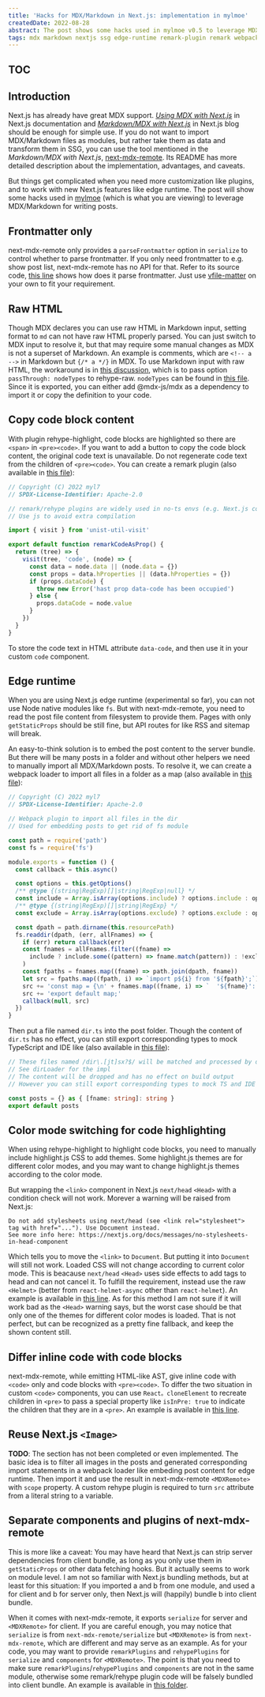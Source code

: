 ```yaml
---
title: 'Hacks for MDX/Markdown in Next.js: implementation in mylmoe'
createdDate: 2022-08-28
abstract: The post shows some hacks used in mylmoe v0.5 to leverage MDX/Markdown for writing posts with next-mdx-remote, including custom remark plugins and webpack loaders.
tags: mdx markdown nextjs ssg edge-runtime remark-plugin remark webpack-loader webpack mylmoe
---
```


<!-- Copyright (C) 2022 myl7 -->
<!-- SPDX-License-Identifier: CC-BY-SA-4.0 -->

## TOC

## Introduction

Next.js has already have great MDX support.
[_Using MDX with Next.js_](https://nextjs.org/docs/advanced-features/using-mdx) in Next.js documentation and [_Markdown/MDX with Next.js_](https://nextjs.org/blog/markdown) in Next.js blog should be enough for simple use.
If you do not want to import MDX/Markdown files as modules, but rather take them as data and transform them in SSG, you can use the tool mentioned in the _Markdown/MDX with Next.js_, [next-mdx-remote](https://github.com/hashicorp/next-mdx-remote).
Its README has more detailed description about the implementation, advantages, and caveats.

But things get complicated when you need more customization like plugins, and to work with new Next.js features like edge runtime.
The post will show some hacks used in [mylmoe](https://github.com/myl7/mylmoe) (which is what you are viewing) to leverage MDX/Markdown for writing posts.

## Frontmatter only

next-mdx-remote only provides a `parseFrontmatter` option in `serialize` to control whether to parse frontmatter.
If you only need frontmatter to e.g. show post list, next-mdx-remote has no API for that.
Refer to its source code, [this line](https://github.com/hashicorp/next-mdx-remote/blob/b3809656ea35fb18eb2fbcf7af2e3aaeaf0e09cf/src/serialize.ts#L47) shows how does it parse frontmatter.
Just use [vfile-matter](https://github.com/vfile/vfile-matter) on your own to fit your requirement.

## Raw HTML

Though MDX declares you can use raw HTML in Markdown input, setting format to `md` can not have raw HTML properly parsed.
You can just switch to MDX input to resolve it, but that may require some manual changes as MDX is not a superset of Markdown.
An example is comments, which are `<!-- a -->` in Markdown but `{/* a */}` in MDX.
To use Markdown input with raw HTML, the workaround is in [this discussion](https://github.com/orgs/mdx-js/discussions/2023#discussioncomment-2649772), which is to pass option `passThrough: nodeTypes` to rehype-raw.
`nodeTypes` can be found in [this file](https://github.com/mdx-js/mdx/blob/996771aeb5302cb9d081f38e23bd06411e6bc03e/packages/mdx/lib/node-types.js).
Since it is exported, you can either add @mdx-js/mdx as a dependency to import it or copy the definition to your code.

## Copy code block content

With plugin rehype-highlight, code blocks are highlighted so there are `<span>` in `<pre><code>`.
If you want to add a button to copy the code block content, the original code text is unavailable.
Do not regenerate code text from the children of `<pre><code>`.
You can create a remark plugin (also available in [this file](https://github.com/myl7/mylmoe/blob/9f42d255869e7b96877f37a9ce5f127612528c5c/utils/remarkCodeAsProp.js)):

```js
// Copyright (C) 2022 myl7
// SPDX-License-Identifier: Apache-2.0

// remark/rehype plugins are widely used in no-ts envs (e.g. Next.js config)
// Use js to avoid extra compilation

import { visit } from 'unist-util-visit'

export default function remarkCodeAsProp() {
  return (tree) => {
    visit(tree, 'code', (node) => {
      const data = node.data || (node.data = {})
      const props = data.hProperties || (data.hProperties = {})
      if (props.dataCode) {
        throw new Error('hast prop data-code has been occupied')
      } else {
        props.dataCode = node.value
      }
    })
  }
}
```

To store the code text in HTML attribute `data-code`, and then use it in your custom `code` component.

## Edge runtime

When you are using Next.js edge runtime (experimental so far), you can not use Node native modules like `fs`.
But with next-mdx-remote, you need to read the post file content from filesystem to provide them.
Pages with only `getStaticProps` should be still fine, but API routes for like RSS and sitemap will break.

An easy-to-think solution is to embed the post content to the server bundle.
But there will be many posts in a folder and without other helpers we need to manually import all MDX/Markdown posts.
To resolve it, we can create a webpack loader to import all files in a folder as a map (also available in [this file](https://github.com/myl7/mylmoe/blob/9f42d255869e7b96877f37a9ce5f127612528c5c/utils/dirLoader.js)):

```js
// Copyright (C) 2022 myl7
// SPDX-License-Identifier: Apache-2.0

// Webpack plugin to import all files in the dir
// Used for embedding posts to get rid of fs module

const path = require('path')
const fs = require('fs')

module.exports = function () {
  const callback = this.async()

  const options = this.getOptions()
  /** @type {(string|RegExp)[]|string|RegExp|null} */
  const include = Array.isArray(options.include) ? options.include : options.include ? [options.include] : null
  /** @type {(string|RegExp)[]|string|RegExp} */
  const exclude = Array.isArray(options.exclude) ? options.exclude : options.exclude ? [options.exclude] : []

  const dpath = path.dirname(this.resourcePath)
  fs.readdir(dpath, (err, allFnames) => {
    if (err) return callback(err)
    const fnames = allFnames.filter((fname) =>
      include ? include.some((pattern) => fname.match(pattern)) : !exclude.some((pattern) => fname.match(pattern))
    )
    const fpaths = fnames.map((fname) => path.join(dpath, fname))
    let src = fpaths.map((fpath, i) => `import p${i} from '${fpath}';`).join('\n') + '\n'
    src += 'const map = {\n' + fnames.map((fname, i) => `  '${fname}': p${i},`).join('\n') + '\n};\n'
    src += 'export default map;'
    callback(null, src)
  })
}
```

Then put a file named `dir.ts` into the post folder.
Though the content of `dir.ts` has no effect, you can still export corresponding types to mock TypeScript and IDE like (also available in [this file](https://github.com/myl7/mylmoe/blob/9f42d255869e7b96877f37a9ce5f127612528c5c/posts/dir.ts)):

```ts
// These files named /dir\.[jt]sx?$/ will be matched and processed by dirLoader
// See dirLoader for the impl
// The content will be dropped and has no effect on build output
// However you can still export corresponding types to mock TS and IDE

const posts = {} as { [fname: string]: string }
export default posts
```

## Color mode switching for code highlighting

When using rehype-highlight to highlight code blocks, you need to manually include highlight.js CSS to add themes.
Some highlight.js themes are for different color modes, and you may want to change highlight.js themes according to the color mode.

But wrapping the `<link>` component in Next.js `next/head` `<Head>` with a condition check will not work.
Morever a warning will be raised from Next.js:

```
Do not add stylesheets using next/head (see <link rel="stylesheet"> tag with href="..."). Use Document instead.
See more info here: https://nextjs.org/docs/messages/no-stylesheets-in-head-component
```

Which tells you to move the `<link>` to `Document`.
But putting it into `Document` will still not work.
Loaded CSS will not change according to current color mode.
This is beacause `next/head` `<Head>` uses side effects to add tags to head and can not cancel it.
To fulfill the requirement, instead use the raw `<Helmet>` (better from `react-helmet-async` other than `react-helmet`).
An example is available in [this line](https://github.com/myl7/mylmoe/blob/9f42d255869e7b96877f37a9ce5f127612528c5c/pages/%5Bpath%5D.tsx#L39).
As for this method I am not sure if it will work bad as the `<Head>` warning says, but the worst case should be that only one of the themes for different color modes is loaded.
That is not perfect, but can be recognized as a pretty fine fallback, and keep the shown content still.

## Differ inline code with code blocks

next-mdx-remote, while emitting HTML-like AST, give inline code with `<code>` only and code blocks with `<pre><code>`.
To differ the two situation in custom `<code>` components, you can use `React。cloneElement` to recreate children in `<pre>` to pass a special property like `isInPre: true` to indicate the children that they are in a `<pre>`.
An example is available in [this line](https://github.com/myl7/mylmoe/blob/9f42d255869e7b96877f37a9ce5f127612528c5c/utils/mdx/components.tsx#L101).

## Reuse Next.js `<Image>`

**TODO**: The section has not been completed or even implemented.
The basic idea is to filter all images in the posts and generated corresponding import statements in a webpack loader like embeding post content for edge runtime.
Then import it and use the result in next-mdx-remote `<MDXRemote>` with `scope` property.
A custom rehype plugin is required to turn `src` attribute from a literal string to a variable.

## Separate components and plugins of next-mdx-remote

This is more like a caveat:
You may have heard that Next.js can strip server dependencies from client bundle, as long as you only use them in `getStaticProps` or other data fetching hooks.
But it actually seems to work on module level.
I am not so familiar with Next.js bundling methods, but at least for this situation:
If you imported a and b from one module, and used a for client and b for server only, then Next.js will (happily) bundle b into client bundle.

When it comes with next-mdx-remote, it exports `serialize` for server and `<MDXRemote>` for client.
If you are careful enough, you may notice that `serialize` is from `next-mdx-remote/serialize` but `<MDXRemote>` is from `next-mdx-remote`, which are different and may serve as an example.
As for your code, you may want to provide `remarkPlugins` and `rehypePlugins` for `serialize` and `components` for `<MDXRemote>`.
The point is that you need to make sure `remarkPlugins`/`rehypePlugins` and `components` are not in the same module, otherwise some remark/rehype plugin code will be falsely bundled into client bundle.
An example is available in [this folder](https://github.com/myl7/mylmoe/tree/9f42d255869e7b96877f37a9ce5f127612528c5c/utils/mdx).
